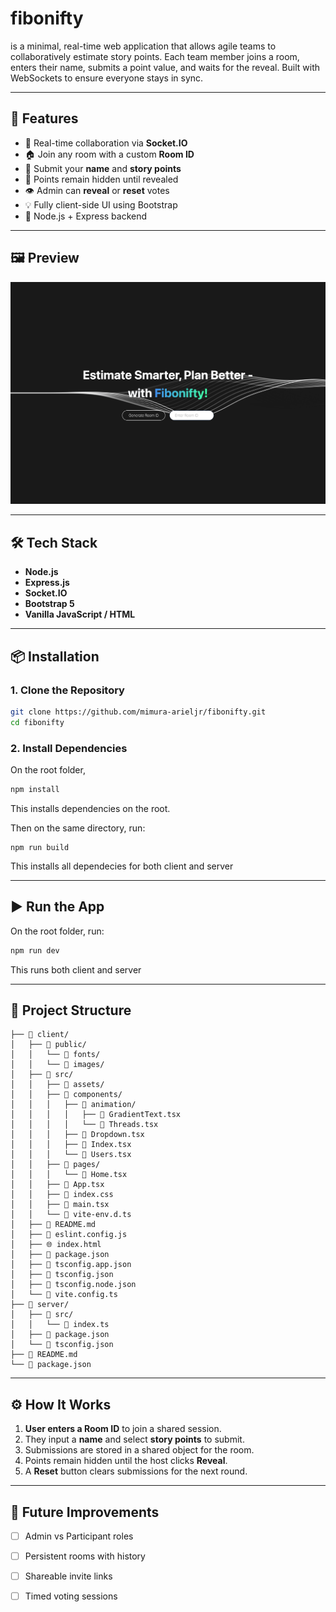 # fibonifty
is a minimal, real-time web application that allows agile teams to collaboratively estimate story points. Each team member joins a room, enters their name, submits a point value, and waits for the reveal. Built with WebSockets to ensure everyone stays in sync.

---

## 🚀 Features

- 🔗 Real-time collaboration via **Socket.IO**
- 🏠 Join any room with a custom **Room ID**
- 👤 Submit your **name** and **story points**
- 🙈 Points remain hidden until revealed
- 👁 Admin can **reveal** or **reset** votes
- 💡 Fully client-side UI using Bootstrap
- 🔌 Node.js + Express backend

---

## 🖼 Preview
![App Preview](client/public/images/fibonifty.png)

---

## 🛠 Tech Stack

- **Node.js**
- **Express.js**
- **Socket.IO**
- **Bootstrap 5**
- **Vanilla JavaScript / HTML**

---

## 📦 Installation

### 1. Clone the Repository

```bash
git clone https://github.com/mimura-arieljr/fibonifty.git
cd fibonifty
```

### 2. Install Dependencies

On the root folder,
```bash
npm install
```
This installs dependencies on the root.

Then on the same directory, run:
```
npm run build
```

This installs all dependecies for both client and server

---

## ▶️ Run the App

On the root folder, run:
```bash
npm run dev
```

This runs both client and server

---

## 🔧 Project Structure

```
├── 📁 client/
│   ├── 📁 public/
│   │   └── 📁 fonts/
│   │   └── 📁 images/
│   ├── 📁 src/
│   │   ├── 📁 assets/
│   │   ├── 📁 components/
│   │   │   ├── 📁 animation/
│   │   │   │   ├── 📄 GradientText.tsx
│   │   │   │   └── 📄 Threads.tsx
│   │   │   ├── 📄 Dropdown.tsx
│   │   │   ├── 📄 Index.tsx
│   │   │   └── 📄 Users.tsx
│   │   ├── 📁 pages/
│   │   │   └── 📄 Home.tsx
│   │   ├── 📄 App.tsx
│   │   ├── 🎨 index.css
│   │   ├── 📄 main.tsx
│   │   └── 📄 vite-env.d.ts
│   ├── 📖 README.md
│   ├── 📄 eslint.config.js
│   ├── 🌐 index.html
│   ├── 📄 package.json
│   ├── 📄 tsconfig.app.json
│   ├── 📄 tsconfig.json
│   ├── 📄 tsconfig.node.json
│   └── 📄 vite.config.ts
├── 📁 server/
│   ├── 📁 src/
│   │   └── 📄 index.ts
│   ├── 📄 package.json
│   └── 📄 tsconfig.json
├── 📖 README.md
└── 📄 package.json
```

---

## ⚙️ How It Works

1. **User enters a Room ID** to join a shared session.
2. They input a **name** and select **story points** to submit.
3. Submissions are stored in a shared object for the room.
4. Points remain hidden until the host clicks **Reveal**.
5. A **Reset** button clears submissions for the next round.

---

## 📌 Future Improvements

- [ ] Admin vs Participant roles
- [ ] Persistent rooms with history
- [ ] Shareable invite links
- [ ] Timed voting sessions


